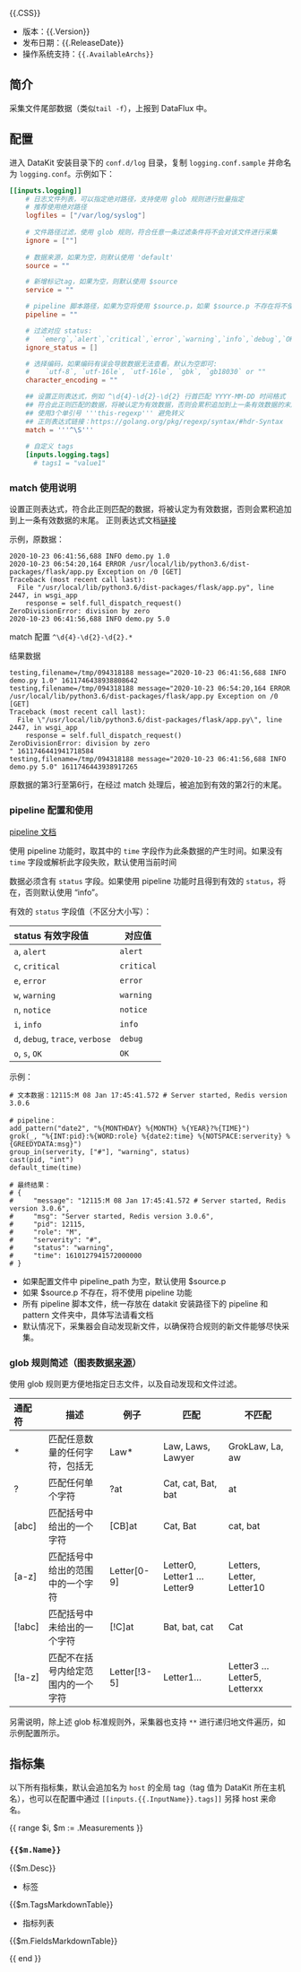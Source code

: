 {{.CSS}}

- 版本：{{.Version}}
- 发布日期：{{.ReleaseDate}}
- 操作系统支持：`{{.AvailableArchs}}`

## 简介

采集文件尾部数据（类似`tail -f`），上报到 DataFlux 中。

## 配置

进入 DataKit 安装目录下的 `conf.d/log` 目录，复制 `logging.conf.sample` 并命名为 `logging.conf`。示例如下：

``` toml
[[inputs.logging]]
    # 日志文件列表，可以指定绝对路径，支持使用 glob 规则进行批量指定
    # 推荐使用绝对路径
    logfiles = ["/var/log/syslog"]
    
    # 文件路径过滤，使用 glob 规则，符合任意一条过滤条件将不会对该文件进行采集
    ignore = [""]
    
    # 数据来源，如果为空，则默认使用 'default'
    source = ""

    # 新增标记tag，如果为空，则默认使用 $source
    service = ""

    # pipeline 脚本路径，如果为空将使用 $source.p，如果 $source.p 不存在将不使用 pipeline
    pipeline = ""

    # 过滤对应 status:
    #   `emerg`,`alert`,`critical`,`error`,`warning`,`info`,`debug`,`OK`
    ignore_status = []

    # 选择编码，如果编码有误会导致数据无法查看。默认为空即可:
    #    `utf-8`, `utf-16le`, `utf-16le`, `gbk`, `gb18030` or ""
    character_encoding = ""

    ## 设置正则表达式，例如 ^\d{4}-\d{2}-\d{2} 行首匹配 YYYY-MM-DD 时间格式
    ## 符合此正则匹配的数据，将被认定为有效数据，否则会累积追加到上一条有效数据的末尾
    ## 使用3个单引号 '''this-regexp''' 避免转义
    ## 正则表达式链接：https://golang.org/pkg/regexp/syntax/#hdr-Syntax
    match = '''^\S'''
    
    # 自定义 tags
    [inputs.logging.tags]
      # tags1 = "value1"
```

### match 使用说明

设置正则表达式，符合此正则匹配的数据，将被认定为有效数据，否则会累积追加到上一条有效数据的末尾。
正则表达式文档[链接](https://golang.org/pkg/regexp/syntax/#hdr-Syntax)

示例，原数据：
```
2020-10-23 06:41:56,688 INFO demo.py 1.0
2020-10-23 06:54:20,164 ERROR /usr/local/lib/python3.6/dist-packages/flask/app.py Exception on /0 [GET]
Traceback (most recent call last):
  File "/usr/local/lib/python3.6/dist-packages/flask/app.py", line 2447, in wsgi_app
    response = self.full_dispatch_request()
ZeroDivisionError: division by zero
2020-10-23 06:41:56,688 INFO demo.py 5.0
```

match 配置 `^\d{4}-\d{2}-\d{2}.*`

结果数据
```
testing,filename=/tmp/094318188 message="2020-10-23 06:41:56,688 INFO demo.py 1.0" 1611746438938808642
testing,filename=/tmp/094318188 message="2020-10-23 06:54:20,164 ERROR /usr/local/lib/python3.6/dist-packages/flask/app.py Exception on /0 [GET]
Traceback (most recent call last):
  File \"/usr/local/lib/python3.6/dist-packages/flask/app.py\", line 2447, in wsgi_app
    response = self.full_dispatch_request()
ZeroDivisionError: division by zero
" 1611746441941718584
testing,filename=/tmp/094318188 message="2020-10-23 06:41:56,688 INFO demo.py 5.0" 1611746443938917265
```

原数据的第3行至第6行，在经过 match 处理后，被追加到有效的第2行的末尾。

### pipeline 配置和使用

[pipeline 文档](/man?input=pipeline)

使用 pipeline 功能时，取其中的 `time` 字段作为此条数据的产生时间。如果没有 `time` 字段或解析此字段失败，默认使用当前时间

数据必须含有 `status` 字段。如果使用 pipeline 功能时且得到有效的 `status`，将在，否则默认使用 “info”。

有效的 `status` 字段值（不区分大小写）：

| status 有效字段值                | 对应值     |
| :---                             | ---        |
| `a`, `alert`                     | `alert`    |
| `c`, `critical`                  | `critical` |
| `e`, `error`                     | `error`    |
| `w`, `warning`                   | `warning`  |
| `n`, `notice`                    | `notice`   |
| `i`, `info`                      | `info`     |
| `d`, `debug`, `trace`, `verbose` | `debug`    |
| `o`, `s`, `OK`                   | `OK`       |

示例：

```
# 文本数据：12115:M 08 Jan 17:45:41.572 # Server started, Redis version 3.0.6

# pipeline：
add_pattern("date2", "%{MONTHDAY} %{MONTH} %{YEAR}?%{TIME}")
grok(_, "%{INT:pid}:%{WORD:role} %{date2:time} %{NOTSPACE:serverity} %{GREEDYDATA:msg}")
group_in(serverity, ["#"], "warning", status)
cast(pid, "int")
default_time(time)

# 最终结果：
# {
#     "message": "12115:M 08 Jan 17:45:41.572 # Server started, Redis version 3.0.6",
#     "msg": "Server started, Redis version 3.0.6",
#     "pid": 12115,
#     "role": "M",
#     "serverity": "#",
#     "status": "warning",
#     "time": 1610127941572000000
# }
```

- 如果配置文件中 pipeline_path 为空，默认使用 $source.p
- 如果 $source.p 不存在，将不使用 pipeline 功能
- 所有 pipeline 脚本文件，统一存放在 datakit 安装路径下的 pipeline 和 pattern 文件夹中，具体写法请看文档
- 默认情况下，采集器会自动发现新文件，以确保符合规则的新文件能够尽快采集。

### glob 规则简述（图表数据[来源](https://rgb-24bit.github.io/blog/2018/glob.html)）

使用 glob 规则更方便地指定日志文件，以及自动发现和文件过滤。

| 通配符 | 描述                               | 例子         | 匹配                       | 不匹配                      |
| :--    | ---                                | ---          | ---                        | ----                        |
| *      | 匹配任意数量的任何字符，包括无     | Law*         | Law, Laws, Lawyer          | GrokLaw, La, aw             |
| ?      | 匹配任何单个字符                   | ?at          | Cat, cat, Bat, bat         | at                          |
| [abc]  | 匹配括号中给出的一个字符           | [CB]at       | Cat, Bat                   | cat, bat                    |
| [a-z]  | 匹配括号中给出的范围中的一个字符   | Letter[0-9]  | Letter0, Letter1 … Letter9 | Letters, Letter, Letter10   |
| [!abc] | 匹配括号中未给出的一个字符         | [!C]at       | Bat, bat, cat              | Cat                         |
| [!a-z] | 匹配不在括号内给定范围内的一个字符 | Letter[!3-5] | Letter1…                   | Letter3 … Letter5, Letterxx |

另需说明，除上述 glob 标准规则外，采集器也支持 `**` 进行递归地文件遍历，如示例配置所示。

## 指标集

以下所有指标集，默认会追加名为 `host` 的全局 tag（tag 值为 DataKit 所在主机名），也可以在配置中通过 `[[inputs.{{.InputName}}.tags]]` 另择 host 来命名。

{{ range $i, $m := .Measurements }}

### `{{$m.Name}}`

{{$m.Desc}}

-  标签

{{$m.TagsMarkdownTable}}

- 指标列表

{{$m.FieldsMarkdownTable}}

{{ end }} 
